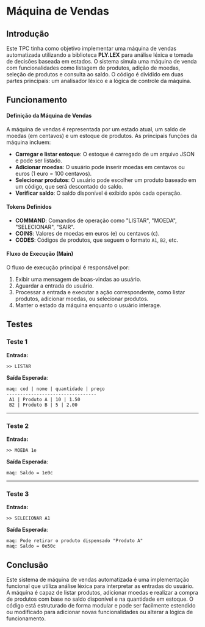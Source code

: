 # Máquina de Vendas

## Introdução
Este TPC tinha como objetivo implementar uma máquina de vendas automatizada
utilizando a biblioteca **PLY.LEX** para análise léxica e tomada de
decisões baseada em estados. O sistema simula uma máquina de venda com
funcionalidades como listagem de produtos, adição de moedas, seleção de produtos
e consulta ao saldo. O código é dividido em duas partes principais: um analisador
léxico e a lógica de controle da máquina.

## Funcionamento

#### Definição da Máquina de Vendas
A máquina de vendas é representada por um estado atual, um saldo de moedas (em centavos) e um estoque de produtos. As principais funções da máquina incluem:
- **Carregar e listar estoque**: O estoque é carregado de um arquivo JSON e pode ser listado.
- **Adicionar moedas**: O usuário pode inserir moedas em centavos ou euros (1 euro = 100 centavos).
- **Selecionar produtos**: O usuário pode escolher um produto baseado em um código, que será descontado do saldo.
- **Verificar saldo**: O saldo disponível é exibido após cada operação.

#### Tokens Definidos
- **COMMAND**: Comandos de operação como "LISTAR", "MOEDA", "SELECIONAR", "SAIR".
- **COINS**: Valores de moedas em euros (e) ou centavos (c).
- **CODES**: Códigos de produtos, que seguem o formato `A1`, `B2`, etc.


#### Fluxo de Execução (Main)
O fluxo de execução principal é responsável por:
1. Exibir uma mensagem de boas-vindas ao usuário.
2. Aguardar a entrada do usuário.
3. Processar a entrada e executar a ação correspondente, como listar produtos, adicionar moedas, ou selecionar produtos.
4. Manter o estado da máquina enquanto o usuário interage.

## Testes

### Teste 1  
**Entrada:**  
```
>> LISTAR
```
**Saída Esperada**:
```
maq: cod | nome | quantidade | preço
---------------------------------
 A1 | Produto A | 10 | 1.50 
 B2 | Produto B | 5 | 2.00
```

---

### Teste 2  
**Entrada:**  
```
>> MOEDA 1e
```
**Saída Esperada**:
```
maq: Saldo = 1e0c
```

---

### Teste 3  
**Entrada:**  
```
>> SELECIONAR A1
```
**Saída Esperada**:
```
maq: Pode retirar o produto dispensado "Produto A"
maq: Saldo = 0e50c
```

## **Conclusão**
Este sistema de máquina de vendas automatizada é uma 
implementação funcional que utiliza análise léxica para
interpretar as entradas do usuário. A máquina é capaz de
listar produtos, adicionar moedas e realizar a compra de
produtos com base no saldo disponível e na quantidade em
estoque. O código está estruturado de forma modular e pode
ser facilmente estendido ou modificado para adicionar
novas funcionalidades ou alterar a lógica de funcionamento.

